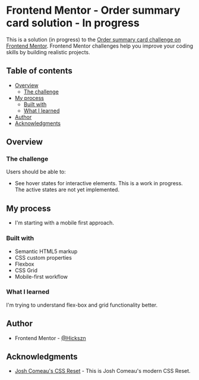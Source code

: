 # Frontend Mentor - Order summary card solution - In progress

This is a solution (in progress) to the [Order summary card challenge on Frontend Mentor](https://www.frontendmentor.io/challenges/order-summary-component-QlPmajDUj). Frontend Mentor challenges help you improve your coding skills by building realistic projects. 

## Table of contents

- [Overview](#overview)
  - [The challenge](#the-challenge)
- [My process](#my-process)
  - [Built with](#built-with)
  - [What I learned](#what-i-learned)
- [Author](#author)
- [Acknowledgments](#acknowledgments)

## Overview

### The challenge

Users should be able to:

- See hover states for interactive elements. This is a work in progress. The active states are not yet implemented.

## My process

- I'm starting with a mobile first approach. 

### Built with

- Semantic HTML5 markup
- CSS custom properties
- Flexbox
- CSS Grid
- Mobile-first workflow

### What I learned

I'm trying to understand flex-box and grid functionality better.

## Author

- Frontend Mentor - [@Hickszn](https://www.frontendmentor.io/profile/Hickszn)


## Acknowledgments

- [Josh Comeau's CSS Reset]([https://www.example.com](https://www.joshwcomeau.com/css/custom-css-reset/)) - This is Josh Comeau's modern CSS Reset.
